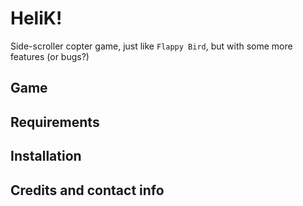 # HeliK!

Side-scroller copter game, just like `Flappy Bird`, but with some more features (or bugs?)

## Game

## Requirements

## Installation

## Credits and contact info
